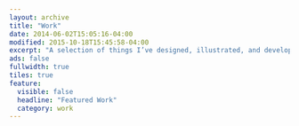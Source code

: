 ```yaml
---
layout: archive
title: "Work"
date: 2014-06-02T15:05:16-04:00
modified: 2015-10-18T15:45:58-04:00
excerpt: "A selection of things I’ve designed, illustrated, and developed."
ads: false
fullwidth: true
tiles: true
feature:
  visible: false
  headline: "Featured Work"
  category: work
---
```

